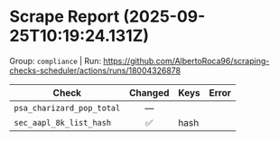 # Scrape Report (2025-09-25T10:19:24.131Z)

Group: `compliance`  |  Run: https://github.com/AlbertoRoca96/scraping-checks-scheduler/actions/runs/18004326878

| Check | Changed | Keys | Error |
|---|:---:|:--|:--|
| `psa_charizard_pop_total` | — |  |  |
| `sec_aapl_8k_list_hash` | ✅ | hash |  |
